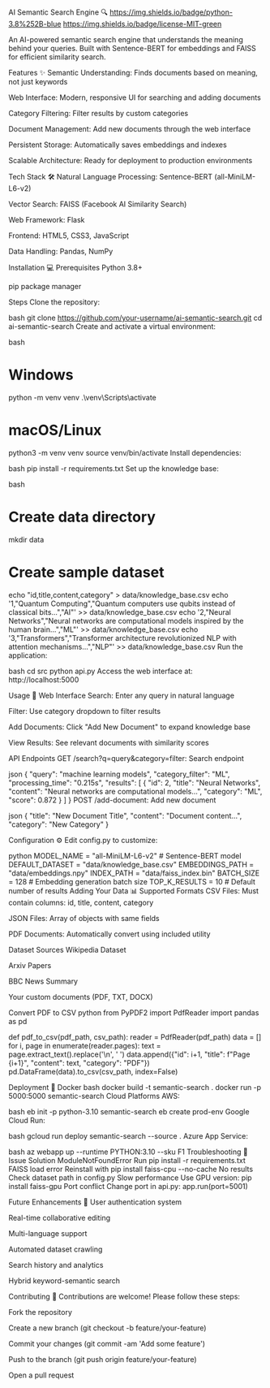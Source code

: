 
AI Semantic Search Engine 🔍
https://img.shields.io/badge/python-3.8%252B-blue
https://img.shields.io/badge/license-MIT-green

An AI-powered semantic search engine that understands the meaning behind your queries. Built with Sentence-BERT for embeddings and FAISS for efficient similarity search.

Features ✨
Semantic Understanding: Finds documents based on meaning, not just keywords

Web Interface: Modern, responsive UI for searching and adding documents

Category Filtering: Filter results by custom categories

Document Management: Add new documents through the web interface

Persistent Storage: Automatically saves embeddings and indexes

Scalable Architecture: Ready for deployment to production environments

Tech Stack 🛠️
Natural Language Processing: Sentence-BERT (all-MiniLM-L6-v2)

Vector Search: FAISS (Facebook AI Similarity Search)

Web Framework: Flask

Frontend: HTML5, CSS3, JavaScript

Data Handling: Pandas, NumPy


Installation 💻
Prerequisites
Python 3.8+

pip package manager

Steps
Clone the repository:

bash
git clone https://github.com/your-username/ai-semantic-search.git
cd ai-semantic-search
Create and activate a virtual environment:

bash
# Windows
python -m venv venv
.\venv\Scripts\activate

# macOS/Linux
python3 -m venv venv
source venv/bin/activate
Install dependencies:

bash
pip install -r requirements.txt
Set up the knowledge base:

bash
# Create data directory
mkdir data

# Create sample dataset
echo "id,title,content,category" > data/knowledge_base.csv
echo '1,"Quantum Computing","Quantum computers use qubits instead of classical bits...","AI"' >> data/knowledge_base.csv
echo '2,"Neural Networks","Neural networks are computational models inspired by the human brain...","ML"' >> data/knowledge_base.csv
echo '3,"Transformers","Transformer architecture revolutionized NLP with attention mechanisms...","NLP"' >> data/knowledge_base.csv
Run the application:

bash
cd src
python api.py
Access the web interface at: http://localhost:5000

Usage 🚀
Web Interface
Search: Enter any query in natural language

Filter: Use category dropdown to filter results

Add Documents: Click "Add New Document" to expand knowledge base

View Results: See relevant documents with similarity scores

API Endpoints
GET /search?q=query&category=filter: Search endpoint

json
{
  "query": "machine learning models",
  "category_filter": "ML",
  "processing_time": "0.215s",
  "results": [
    {
      "id": 2,
      "title": "Neural Networks",
      "content": "Neural networks are computational models...",
      "category": "ML",
      "score": 0.872
    }
  ]
}
POST /add-document: Add new document


json
{
  "title": "New Document Title",
  "content": "Document content...",
  "category": "New Category"
}


Configuration ⚙️
Edit config.py to customize:

python
MODEL_NAME = "all-MiniLM-L6-v2"       # Sentence-BERT model
DEFAULT_DATASET = "data/knowledge_base.csv"
EMBEDDINGS_PATH = "data/embeddings.npy"
INDEX_PATH = "data/faiss_index.bin"
BATCH_SIZE = 128                      # Embedding generation batch size
TOP_K_RESULTS = 10                    # Default number of results
Adding Your Data 📊
Supported Formats
CSV Files: Must contain columns: id, title, content, category

JSON Files: Array of objects with same fields

PDF Documents: Automatically convert using included utility

Dataset Sources
Wikipedia Dataset

Arxiv Papers

BBC News Summary

Your custom documents (PDF, TXT, DOCX)

Convert PDF to CSV
python
from PyPDF2 import PdfReader
import pandas as pd

def pdf_to_csv(pdf_path, csv_path):
    reader = PdfReader(pdf_path)
    data = []
    for i, page in enumerate(reader.pages):
        text = page.extract_text().replace('\n', ' ')
        data.append({"id": i+1, "title": f"Page {i+1}", "content": text, "category": "PDF"})
    pd.DataFrame(data).to_csv(csv_path, index=False)



Deployment 🚢
Docker
bash
docker build -t semantic-search .
docker run -p 5000:5000 semantic-search
Cloud Platforms
AWS:

bash
eb init -p python-3.10 semantic-search
eb create prod-env
Google Cloud Run:

bash
gcloud run deploy semantic-search --source .
Azure App Service:

bash
az webapp up --runtime PYTHON:3.10 --sku F1
Troubleshooting 🐛
Issue	Solution
ModuleNotFoundError	Run pip install -r requirements.txt
FAISS load error	Reinstall with pip install faiss-cpu --no-cache
No results	Check dataset path in config.py
Slow performance	Use GPU version: pip install faiss-gpu
Port conflict	Change port in api.py: app.run(port=5001)


Future Enhancements 🔮
User authentication system

Real-time collaborative editing

Multi-language support

Automated dataset crawling

Search history and analytics

Hybrid keyword-semantic search



Contributing 🤝
Contributions are welcome! Please follow these steps:

Fork the repository

Create a new branch (git checkout -b feature/your-feature)

Commit your changes (git commit -am 'Add some feature')

Push to the branch (git push origin feature/your-feature)

Open a pull request
